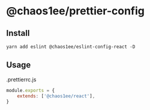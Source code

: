 # @chaos1ee/prettier-config

## Install

```shell
yarn add eslint @chaos1ee/eslint-config-react -D
```

## Usage

.prettierrc.js

```javascript
module.exports = {
    extends: ['@chaos1ee/react'],
}
```